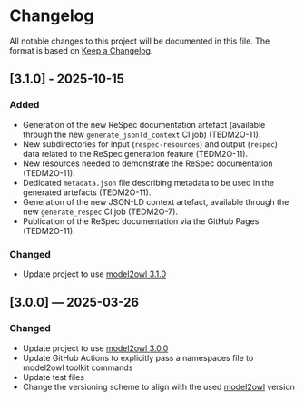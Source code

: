 # Changelog

All notable changes to this project will be documented in this file.
The format is based on [Keep a Changelog](https://keepachangelog.com/en/1.1.0/).

## [3.1.0] - 2025-10-15
### Added
- Generation of the new ReSpec documentation artefact (available through the new
  `generate_jsonld_context` CI job) (TEDM2O-11).
- New subdirectories for input (`respec-resources`) and output (`respec`) data
  related to the ReSpec generation feature (TEDM2O-11).
- New resources needed to demonstrate the ReSpec documentation (TEDM2O-11).
- Dedicated `metadata.json` file describing metadata to be used in the generated
  artefacts (TEDM2O-11).
- Generation of the new JSON-LD context artefact, available through the new
  `generate_respec` CI job (TEDM2O-7).
- Publication of the ReSpec documentation via the GitHub Pages (TEDM2O-11).

### Changed
- Update project to use [model2owl
3.1.0](https://github.com/OP-TED/model2owl/releases/tag/3.1.0)


## [3.0.0] — 2025-03-26
### Changed
- Update project to use [model2owl 3.0.0](https://github.com/OP-TED/model2owl/releases/tag/3.0.0)
- Update GitHub Actions to explicitly pass a namespaces file to model2owl toolkit commands
- Update test files
- Change the versioning scheme to align with the used [model2owl](https://github.com/OP-TED/[model2owl](https://github.com/OP-TED/model2owl)) version